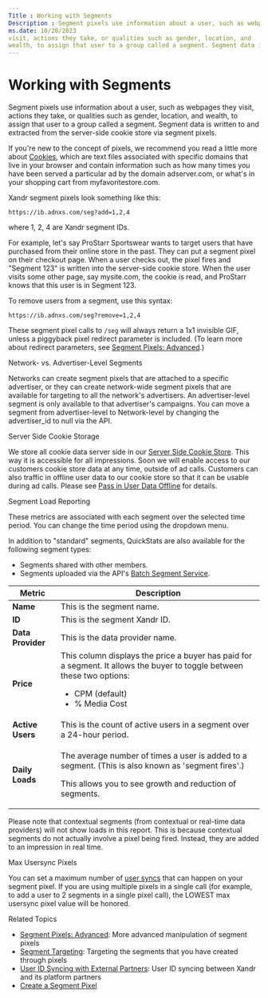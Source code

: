 ```yaml
---
Title : Working with Segments
Description : Segment pixels use information about a user, such as webpages they
ms.date: 10/28/2023
visit, actions they take, or qualities such as gender, location, and
wealth, to assign that user to a group called a segment. Segment data is
---
```



# Working with Segments



Segment pixels use information about a user, such as webpages they
visit, actions they take, or qualities such as gender, location, and
wealth, to assign that user to a group called a segment. Segment data is
written to and extracted from the server-side cookie store via segment
pixels.

If you're new to the concept of pixels, we recommend you read a little
more about
<a href="https://en.wikipedia.org/wiki/HTTP_cookie" class="xref"
target="_blank">Cookies</a>, which are text files associated with
specific domains that live in your browser and contain information such
as how many times you have been served a particular ad by the domain
adserver.com, or what's in your shopping cart from myfavoritestore.com.

Xandr segment pixels look something like this:

``` pre
https://ib.adnxs.com/seg?add=1,2,4
```

where 1, 2, 4 are Xandr segment IDs.

For example, let's say ProStarr Sportswear wants to target users that
have purchased from their online store in the past. They can put a
segment pixel on their checkout page. When a user checks out, the pixel
fires and "Segment 123" is written into the server-side cookie store.
When the user visits some other page, say mysite.com, the cookie is
read, and ProStarr knows that this user is in Segment 123.

To remove users from a segment, use this syntax:

``` pre
https://ib.adnxs.com/seg?remove=1,2,4
```

These segment pixel calls to `/seg` will always return a 1x1 invisible
GIF, unless a piggyback pixel redirect parameter is
included. (To learn more about redirect parameters, see
<a href="segment-pixels-advanced.md" class="xref">Segment Pixels:
Advanced</a>.)

Network- vs. Advertiser-Level Segments

Networks can create segment pixels that are
attached to a specific advertiser, or they can create network-wide
segment pixels that are available for targeting to all the network's
advertisers. An advertiser-level segment is only available to that
advertiser's campaigns. You can move a segment from advertiser-level to
Network-level by changing the advertiser_id to
null via the API.

Server Side Cookie Storage

We store all cookie data server side in our
<a href="server-side-cookie-store.md" class="xref">Server Side Cookie
Store</a>. This way it is accessible for all impressions. Soon we will
enable access to our customers cookie store data at any time, outside of
ad calls. Customers can also traffic in offline user data to our cookie
store so that it can be usable during ad calls. Please see
<a href="pass-in-user-data-offline.md" class="xref">Pass in User Data
Offline</a> for details.

Segment Load Reporting

These metrics are associated with each segment over the selected time
period. You can change the time period using the dropdown menu.

In addition to "standard" segments, QuickStats are also available for
the following segment types:

- Segments shared with other members.
- Segments uploaded via the API's <a
  href="xandr-api/batch-segment-service.md"
  class="xref" target="_blank">Batch Segment Service</a>.

<table id="ID-000013c3__table-eb62c552-c771-4dec-afd2-ef7b9beb167e"
class="table">
<thead class="thead">
<tr class="header row">
<th
id="ID-000013c3__table-eb62c552-c771-4dec-afd2-ef7b9beb167e__entry__1"
class="entry">Metric</th>
<th
id="ID-000013c3__table-eb62c552-c771-4dec-afd2-ef7b9beb167e__entry__2"
class="entry">Description</th>
</tr>
</thead>
<tbody class="tbody">
<tr class="odd row">
<td class="entry"
headers="ID-000013c3__table-eb62c552-c771-4dec-afd2-ef7b9beb167e__entry__1"><strong>Name</strong></td>
<td class="entry"
headers="ID-000013c3__table-eb62c552-c771-4dec-afd2-ef7b9beb167e__entry__2">This
is the segment name.</td>
</tr>
<tr class="even row">
<td class="entry"
headers="ID-000013c3__table-eb62c552-c771-4dec-afd2-ef7b9beb167e__entry__1"><strong>ID</strong></td>
<td class="entry"
headers="ID-000013c3__table-eb62c552-c771-4dec-afd2-ef7b9beb167e__entry__2">This
is the segment Xandr ID.</td>
</tr>
<tr class="odd row">
<td class="entry"
headers="ID-000013c3__table-eb62c552-c771-4dec-afd2-ef7b9beb167e__entry__1"><strong>Data
Provider</strong></td>
<td class="entry"
headers="ID-000013c3__table-eb62c552-c771-4dec-afd2-ef7b9beb167e__entry__2">This
is the data provider name.</td>
</tr>
<tr class="even row">
<td class="entry"
headers="ID-000013c3__table-eb62c552-c771-4dec-afd2-ef7b9beb167e__entry__1"><strong>Price</strong></td>
<td class="entry"
headers="ID-000013c3__table-eb62c552-c771-4dec-afd2-ef7b9beb167e__entry__2">This
column displays the price a buyer has paid for a segment. It allows the
buyer to toggle between these two options:
<ul>
<li>CPM (default)</li>
<li>% Media Cost</li>
</ul></td>
</tr>
<tr class="odd row">
<td class="entry"
headers="ID-000013c3__table-eb62c552-c771-4dec-afd2-ef7b9beb167e__entry__1"><strong>Active
Users</strong></td>
<td class="entry"
headers="ID-000013c3__table-eb62c552-c771-4dec-afd2-ef7b9beb167e__entry__2">This
is the count of active users in a segment over a 24-hour period.</td>
</tr>
<tr class="even row">
<td class="entry"
headers="ID-000013c3__table-eb62c552-c771-4dec-afd2-ef7b9beb167e__entry__1"><strong>Daily
Loads</strong></td>
<td class="entry"
headers="ID-000013c3__table-eb62c552-c771-4dec-afd2-ef7b9beb167e__entry__2"><p>The
average number of times a user is added to a segment. (This is also
known as 'segment fires'.)</p>
<p>This allows you to see growth and reduction of segments.</p></td>
</tr>
</tbody>
</table>

Please note that contextual segments (from contextual or real-time data
providers) will not show loads in this report. This is because
contextual segments do not actually involve a pixel being fired.
Instead, they are added to an impression in real time.

Max Usersync Pixels

You can set a maximum number of
<a href="user-id-syncing-with-external-partners.md" class="xref">user
syncs</a> that can happen on your segment pixel. If you are using
multiple pixels in a single call (for example, to add a user to 2
segments in a single pixel call), the LOWEST max usersync pixel value
will be honored.

Related Topics

- <a href="segment-pixels-advanced.md" class="xref">Segment Pixels:
  Advanced</a>: More advanced manipulation of segment pixels
- <a href="segment-targeting.md" class="xref"
  title="You can target users within segments by using Boolean expressions. Users get added to segments after they&#39;ve viewed or clicked a particular creative.">Segment
  Targeting</a>: Targeting the segments that you have created through
  pixels
- <a href="user-id-syncing-with-external-partners.md" class="xref">User
  ID Syncing with External Partners</a>: User ID syncing between
  Xandr and its platform partners
- <a href="create-a-segment-pixel.md" class="xref">Create a Segment
  Pixel</a>




